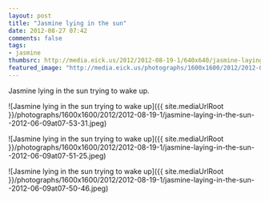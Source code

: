 ```yaml
---
layout: post
title: "Jasmine lying in the sun"
date: 2012-08-27 07:42
comments: false
tags: 
- jasmine
thumbsrc: http://media.eick.us/2012/2012-08-19-1/640x640/jasmine-laying-in-the-sun--2012-06-09at07-53-31.jpeg
featured_image: "http://media.eick.us/photographs/1600x1600/2012/2012-08-19-1/jasmine-laying-in-the-sun--2012-06-09at07-53-31.jpeg"
---
```

Jasmine lying in the sun trying to wake up.

![Jasmine lying in the sun trying to wake up]({{ site.mediaUrlRoot }}/photographs/1600x1600/2012/2012-08-19-1/jasmine-laying-in-the-sun--2012-06-09at07-53-31.jpeg)


![Jasmine lying in the sun trying to wake up]({{ site.mediaUrlRoot }}/photographs/1600x1600/2012/2012-08-19-1/jasmine-laying-in-the-sun--2012-06-09at07-51-25.jpeg)


![Jasmine lying in the sun trying to wake up]({{ site.mediaUrlRoot }}/photographs/1600x1600/2012/2012-08-19-1/jasmine-laying-in-the-sun--2012-06-09at07-50-46.jpeg)

